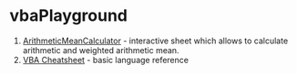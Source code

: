 # vbaPlayground

1. [ArithmeticMeanCalculator](ArithmeticMeanCalculator) - interactive sheet which allows to calculate arithmetic and weighted arithmetic mean. 
2. [VBA Cheatsheet](VBA_cheatsheet.md) - basic language reference